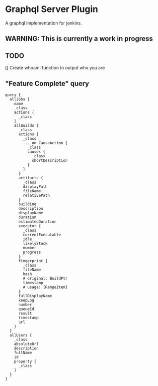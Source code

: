 Graphql Server Plugin
=====================

A graphql implementation for jenkins.

## WARNING: This is currently a work in progress

## TODO

[] Create whoami function to output who you are

## "Feature Complete" query


```
query {
  allJobs {
    name
    _class
    actions {
      _class
    }
    allBuilds {
      _class
      actions {
        _class
        ... on CauseAction {
          _class
          causes {
            _class
            shortDescription
          }
        }
      }
      artifacts {
        _class
        displayPath
        fileName
        relativePath
      }
      building
      description
      displayName
      duration
      estimatedDuration
      executor {
        _class
        currentExecutable
        idle
        likelyStuck
        number
        progress
      }
      fingerprint {
        _class
        fileName
        hash
        # original: BuildPtr
        timestamp
        # usage: [RangeItem]
      }
      fullDisplayName
      keepLog
      number
      queueId
      result
      timestamp
      url
    }
  }
  allUsers {
    _class
    absoluteUrl
    description
    fullName
    id
    property {
      _class
    }
  }
}
```
